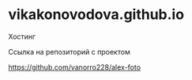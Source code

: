 # vikakonovodova.github.io
Хостинг

Ссылка на репозиторий с проектом

https://github.com/vanorro228/alex-foto
